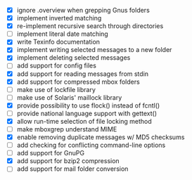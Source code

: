 - [x] ignore .overview when grepping Gnus folders
- [x] implement inverted matching
- [x] re-implement recursive search through directories
- [ ] implement literal date matching
- [x] write Texinfo documentation
- [x] implement writing selected messages to a new folder
- [x] implement deleting selected messages
- [ ] add support for config files
- [x] add support for reading messages from stdin
- [x] add support for compressed mbox folders
- [ ] make use of lockfile library
- [ ] make use of Solaris' maillock library
- [x] provide possibility to use flock() instead of fcntl()
- [ ] provide national language support with gettext()
- [x] allow run-time selection of file locking method
- [ ] make mboxgrep understand MIME
- [x] enable removing duplicate messages w/ MD5 checksums
- [ ] add checking for conflicting command-line options
- [ ] add support for GnuPG
- [x] add support for bzip2 compression
- [ ] add support for mail folder conversion
